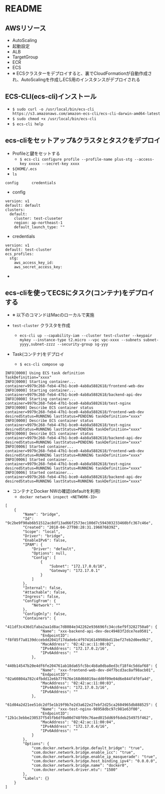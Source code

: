 # README

## AWSリソース
- AutoScaling
- 起動設定
- ALB
- TargetGroup
- ECR
- ECS
- ※ ECSクラスターをデプロイすると、裏でCloudFormationが自動作成され、AutoScalingを作成しECS用のインスタンスがデプロイされる

## ECS-CLI(ecs-cli)インストール
- `$ sudo curl -o /usr/local/bin/ecs-cli https://s3.amazonaws.com/amazon-ecs-cli/ecs-cli-darwin-amd64-latest`
- `$ sudo chmod +x /usr/local/bin/ecs-cli`
- `$ ecs-cli help`

## ecs-cliをセットアップ&クラスタとタスクをデプロイ

- Profileと鍵をセットする
  - `$ ecs-cli configure profile --profile-name plus-stg --access-key xxxxx --secret-key xxxx`
- `${HOME/.ecs`
- `ls`
```
config      credentials
```

- config
```
version: v1
default: default
clusters:
  default:
    cluster: test-cluseter
    region: ap-northeast-1
    default_launch_type: ""
```

- credentials

```
version: v1
default: test-cluster
ecs_profiles:
  stg:
    aws_access_key_id: 
    aws_secret_access_key: 
```

-

## ecs-cliを使ってECSにタスク(コンテナ)をデプロイする
- ※ 以下のコマンドはMacのローカルで実施

- `test-cluster` クラスタを作成
    - `ecs-cli up --capability-iam --cluster test-cluster --keypair mykey --instance-type t2.micro --vpc vpc-xxxx --subnets subnet-yyyy,subnet-zzzz --security-group sg-yyy`

- Task(コンテナ)をデプロイ
    - `$ ecs-cli compose up`

```
INFO[0000] Using ECS task definition                     TaskDefinition="xxxx"
INFO[0000] Starting container...                         container=9979c268-feb4-47b1-bce0-4ab8a5882618/frontend-web-dev
INFO[0000] Starting container...                         container=9979c268-feb4-47b1-bce0-4ab8a5882618/backend-api-dev
INFO[0000] Starting container...                         container=9979c268-feb4-47b1-bce0-4ab8a5882618/test-nginx
INFO[0000] Describe ECS container status                 container=9979c268-feb4-47b1-bce0-4ab8a5882618/frontend-web-dev desiredStatus=RUNNING lastStatus=PENDING taskDefinition="xxxx"
INFO[0000] Describe ECS container status                 container=9979c268-feb4-47b1-bce0-4ab8a5882618/test-nginx desiredStatus=RUNNING lastStatus=PENDING taskDefinition="xxxx"
INFO[0000] Describe ECS container status                 container=9979c268-feb4-47b1-bce0-4ab8a5882618/backend-api-dev desiredStatus=RUNNING lastStatus=PENDING taskDefinition="xxxx"
INFO[0006] Started container...                          container=9979c268-feb4-47b1-bce0-4ab8a5882618/frontend-web-dev desiredStatus=RUNNING lastStatus=RUNNING taskDefinition="xxxx"
INFO[0006] Started container...                          container=9979c268-feb4-47b1-bce0-4ab8a5882618/test-nginx desiredStatus=RUNNING lastStatus=RUNNING taskDefinition="xxxx"
INFO[0006] Started container...                          container=9979c268-feb4-47b1-bce0-4ab8a5882618/backend-api-dev desiredStatus=RUNNING lastStatus=RUNNING taskDefinition="xxxx"
```



- コンテナとDocker NWの確認(defaultを利用)
    - `docker network inspect <NETWORK-ID>`

```
[
    {
        "Name": "bridge",
        "Id": "9c2be9f90ab6b51512ac8df13ad66f2573ec100d7c594303233460bfc367c46e",
        "Created": "2018-04-27T08:28:31.196076839Z",
        "Scope": "local",
        "Driver": "bridge",
        "EnableIPv6": false,
        "IPAM": {
            "Driver": "default",
            "Options": null,
            "Config": [
                {
                    "Subnet": "172.17.0.0/16",
                    "Gateway": "172.17.0.1"
                }
            ]
        },
        "Internal": false,
        "Attachable": false,
        "Ingress": false,
        "ConfigFrom": {
            "Network": ""
        },
        "ConfigOnly": false,
        "Containers": {
            "411df3c436d1faba2aa1d8ac7d8084e342262e936696fc34cc6ef9f3282750a0": {
                "Name": "xxx-backend-api-dev-dec49483f2dce7ea9501",
                "EndpointID": "f8f85f7a8139dccebdd2041f17dade6c4f9741614998bbd11bef27eb2d0ee9b2",
                "MacAddress": "02:42:ac:11:00:02",
                "IPv4Address": "172.17.0.2/16",
                "IPv6Address": ""
            },
            "440b14547b20e4df6fe204761ab18da65fc5bc4b8a0dba8ed3cf18f4c5ddaf68": {
                "Name": "xxx-frontend-web-dev-d4f7bcd3ac8af98acb01",
                "EndpointID": "02a60804a782c4fbdd12e6b77f676e168d66019acdd0f09e04d6e844f4f0fa4d",
                "MacAddress": "02:42:ac:11:00:03",
                "IPv4Address": "172.17.0.3/16",
                "IPv6Address": ""
            },
            "61d04a2d21ee51dc2df5e1b19f9b7e2d3a622e27ebf2d25ca2604965db888525": {
                "Name": "xxx-test-nginx-98958dbc97c981e63f00",
                "EndpointID": "12b1c3ebbe230537f545fb6df0a00d748f09c76aed015dd69f6deb254975f462",
                "MacAddress": "02:42:ac:11:00:04",
                "IPv4Address": "172.17.0.4/16",
                "IPv6Address": ""
            }
        },
        "Options": {
            "com.docker.network.bridge.default_bridge": "true",
            "com.docker.network.bridge.enable_icc": "true",
            "com.docker.network.bridge.enable_ip_masquerade": "true",
            "com.docker.network.bridge.host_binding_ipv4": "0.0.0.0",
            "com.docker.network.bridge.name": "docker0",
            "com.docker.network.driver.mtu": "1500"
        },
        "Labels": {}
    }
]
```
